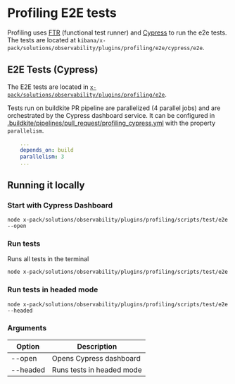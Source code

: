 # Profiling E2E tests

Profiling uses [FTR](../../../../../packages/kbn-test/README.md) (functional test runner) and [Cypress](https://www.cypress.io/) to run the e2e tests. The tests are located at `kibana/x-pack/solutions/observability/plugins/profiling/e2e/cypress/e2e`.

## E2E Tests (Cypress)

The E2E tests are located in [`x-pack/solutions/observability/plugins/profiling/e2e`](../e2e).

Tests run on buildkite PR pipeline are parallelized (4 parallel jobs) and are orchestrated by the Cypress dashboard service. It can be configured in [.buildkite/pipelines/pull_request/profiling_cypress.yml](https://github.com/elastic/kibana/blob/main/.buildkite/pipelines/pull_request/profiling_cypress.yml) with the property `parallelism`.

```yml
    ...
    depends_on: build
    parallelism: 3
    ...
```

## Running it locally

### Start with Cypress Dashboard

```
node x-pack/solutions/observability/plugins/profiling/scripts/test/e2e --open
```

### Run tests
Runs all tests in the terminal

```
node x-pack/solutions/observability/plugins/profiling/scripts/test/e2e
```

### Run tests in headed mode

```
node x-pack/solutions/observability/plugins/profiling/scripts/test/e2e --headed
```

### Arguments

| Option       | Description                                     |
| ------------ | ----------------------------------------------- |
| --open       | Opens Cypress dashboard                         |
| --headed     | Runs tests in headed mode                       |

